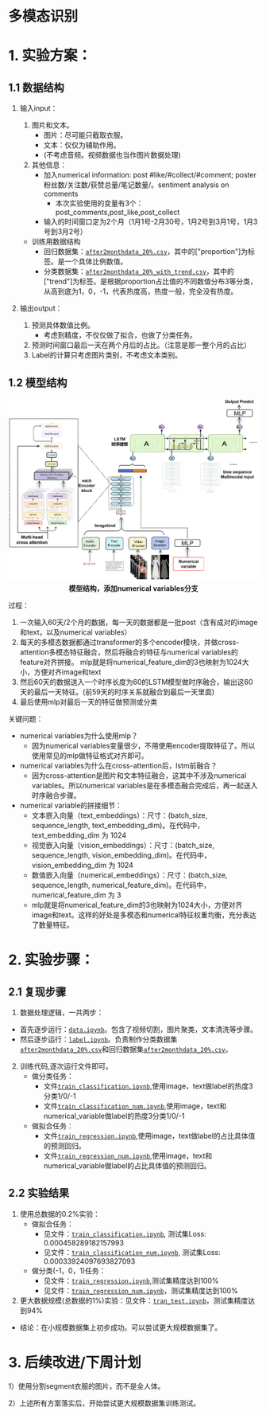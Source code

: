
# 多模态识别

# 1. 实验方案：

## 1.1 数据结构

1. 输入input：
    1. 图片和文本。
        - 图片：尽可能只截取衣服。
        - 文本：仅仅为辅助作用。
        - (不考虑音频。视频数据也当作图片数据处理)
    2. 其他信息：
        - 加入​​numerical information: post #like/#collect/#comment; poster 粉丝数/关注数/获赞总量/笔记数量/。sentiment analysis on comments
            - 本次实验使用的变量有3个：post_comments,post_like,post_collect
        - 输入的时间窗口定为2个月（1月1号-2月30号，1月2号到3月1号，1月3号到3月2号）

    - 训练用数据结构
        - 回归数据集：[`after2monthdata_20%.csv`](https://github.com/dengxw66/Multimodal_MKT/model/after2monthdata_20%.csv)，其中的["proportion"]为标签。是一个具体比例数值。
        - 分类数据集：[`after2monthdata_20%_with_trend.csv`](https://github.com/dengxw66/Multimodal_MKT/model/after2monthdata_20%_with_trend.csv)，其中的["trend"]为标签。是根据proportion占比值的不同数值分布3等分类，从高到底为1，0，-1，代表热度高，热度一般，完全没有热度。

2. 输出output：
    1. 预测具体数值比例。
        - 考虑到精度，不仅仅做了拟合，也做了分类任务。
    2. 预测时间窗口最后一天在两个月后的占比。（注意是那一整个月的占比）
    3. Label的计算只考虑图片类别，不考虑文本类别。

## 1.2 模型结构

<p align="center">
    <img src="pipleline2.png" width="600"/>
    <br>
    <strong>模型结构，添加numerical variables分支</strong>
</p>

过程：
1. 一次输入60天/2个月的数据，每一天的数据都是一批post（含有成对的image和text，以及numerical variables）
2. 每天的多模态数据都通过transformer的多个encoder模块，并做cross-attention多模态特征融合，然后将融合的特征与numerical variables的feature对齐拼接。
mlp就是将numerical_feature_dim的3也映射为1024大小，方便对齐image和text
3. 然后60天的数据送入一个时序长度为60的LSTM模型做时序融合，输出这60天的最后一天特征。(前59天的时序关系就融合到最后一天里面)
4. 最后使用mlp对最后一天的特征做预测或分类

关键问题：
- numerical variables为什么使用mlp？
    - 因为numerical variables变量很少，不用使用encoder提取特征了。所以使用常见的mlp做特征格式对齐即可。
- numerical variables为什么在cross-attention后，lstm前融合？
    - 因为cross-attention是图片和文本特征融合，这其中不涉及numerical variables。所以numerical variables是在多模态融合完成后，再一起送入时序融合步骤。
- numerical variable的拼接细节：
     - 文本嵌入向量（text_embeddings）：尺寸：(batch_size, sequence_length, text_embedding_dim)。在代码中，text_embedding_dim 为 1024
    - 视觉嵌入向量（vision_embeddings）：尺寸：(batch_size, sequence_length, vision_embedding_dim)。在代码中，vision_embedding_dim 为 1024
    - 数值嵌入向量（numerical_embeddings）：尺寸：(batch_size, sequence_length, numerical_feature_dim)。在代码中，numerical_feature_dim 为 3
    - mlp就是将numerical_feature_dim的3也映射为1024大小，方便对齐image和text。这样的好处是多模态和numerical特征权重均衡，充分表达了数量特征。


# 2. 实验步骤：

## 2.1 复现步骤


1. 数据处理逻辑，一共两步：
- 首先逐步运行：[`data.ipynb`](https://github.com/dengxw66/Multimodal_MKT/model/data.ipynb)。包含了视频切割，图片聚类，文本清洗等步骤。
- 然后逐步运行：[`label.ipynb`](https://github.com/dengxw66/Multimodal_MKT/model/label.ipynb)。负责制作分类数据集[`after2monthdata_20%.csv`](https://github.com/dengxw66/Multimodal_MKT/model/after2monthdata_20%.csv)和回归数据集[`after2monthdata_20%.csv`](https://github.com/dengxw66/Multimodal_MKT/model/after2monthdata_20%.csv)。


2. 训练代码,逐次运行文件即可。
    -  做分类任务：
        - 文件[`train_classification.ipynb`](https://github.com/dengxw66/Multimodal_MKT/model/train_classification.ipynb),使用image，text做label的热度3分类1/0/-1
        - 文件[`train_classification_num.ipynb`](https://github.com/dengxw66/Multimodal_MKT/model/train_classification_num.ipynb),使用image，text和numerical_variable做label的热度3分类1/0/-1
    - 做拟合任务：
        - 文件[`train_regression.ipynb`](https://github.com/dengxw66/Multimodal_MKT/model/train_regression.ipynb),使用image，text做label的占比具体值的预测回归。
        - 文件[`train_regression_num.ipynb`](https://github.com/dengxw66/Multimodal_MKT/model/train_regression.ipynb),使用image，text和numerical_variable做label的占比具体值的预测回归。

## 2.2 实验结果

1. 使用总数据的0.2%实验：
    - 做拟合任务：
        - 见文件：[`train_classification.ipynb`](https://github.com/dengxw66/Multimodal_MKT/model/train_classification.ipynb), 测试集Loss: 0.000458289182157993
        - 见文件：[`train_classification_num.ipynb`](https://github.com/dengxw66/Multimodal_MKT/model/train_classification_num.ipynb), 测试集Loss: 0.00033924097693827093
    - 做分类(-1，0，1)任务：
        - 见文件：[`train_regression.ipynb`](https://github.com/dengxw66/Multimodal_MKT/model/train_regression.ipynb),测试集精度达到100%
        - 见文件：[`train_regression_num.ipynb`](https://github.com/dengxw66/Multimodal_MKT/model/train_regression_num.ipynb)，测试集精度达到100%
2. 更大数据规模(总数据的1%)实验：见文件：[`tran_test.ipynb`](https://github.com/dengxw66/Multimodal_MKT/model/tran_test.ipynb)，测试集精度达到94%

- 结论：在小规模数据集上初步成功。可以尝试更大规模数据集了。



# 3. 后续改进/下周计划

1）使用分割segment衣服的图片，而不是全人体。

2）上述所有方案落实后，开始尝试更大规模数据集训练测试。























